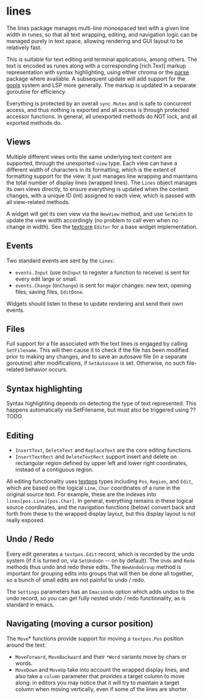 # lines

The lines package manages multi-line monospaced text with a given line width in runes, so that all text wrapping, editing, and navigation logic can be managed purely in text space, allowing rendering and GUI layout to be relatively fast.

This is suitable for text editing and terminal applications, among others. The text is encoded as runes along with a corresponding [rich.Text] markup representation with syntax highlighting, using either chroma or the [parse](../parse) package where available. A subsequent update will add support for the [gopls](https://pkg.go.dev/golang.org/x/tools/gopls) system and LSP more generally. The markup is updated in a separate goroutine for efficiency.

Everything is protected by an overall `sync.Mutex` and is safe to concurrent access, and thus nothing is exported and all access is through protected accessor functions. In general, all unexported methods do NOT lock, and all exported methods do.

## Views

Multiple different views onto the same underlying text content are supported, through the unexported `view` type. Each view can have a different width of characters in its formatting, which is the extent of formatting support for the view: it just manages line wrapping and maintains the total number of display lines (wrapped lines). The `Lines` object manages its own views directly, to ensure everything is updated when the content changes, with a unique ID (int) assigned to each view, which is passed with all view-related methods.

A widget will get its own view via the `NewView` method, and use `SetWidth` to update the view width accordingly (no problem to call even when no change in width). See the [textcore](../textcore) `Editor` for a base widget implementation.

## Events

Two standard events are sent by the `Lines`:
* `events.Input` (use `OnInput` to register a function to receive) is sent for every edit large or small.
* `events.Change` (`OnChange`) is sent for major changes: new text, opening files, saving files, `EditDone`.

Widgets should listen to these to update rendering and send their own events.

## Files

Full support for a file associated with the text lines is engaged by calling `SetFilename`. This will then cause it to check if the file has been modified prior to making any changes, and to save an autosave file (in a separate goroutine) after modifications, if `SetAutosave` is set.  Otherwise, no such file-related behavior occurs.

## Syntax highlighting

Syntax highlighting depends on detecting the type of text represented. This happens automatically via SetFilename, but must also be triggered using ?? TODO.

## Editing

* `InsertText`, `DeleteText` and `ReplaceText` are the core editing functions.
* `InsertTextRect` and `DeleteTextRect` support insert and delete on rectangular region defined by upper left and lower right coordinates, instead of a contiguous region.

All editing functionality uses [textpos](../textpos) types including `Pos`, `Region`, and `Edit`, which are based on the logical `Line`, `Char` coordinates of a rune in the original source text. For example, these are the indexes into `lines[pos.Line][pos.Char]`. In general, everything remains in these logical source coordinates, and the navigation functions (below) convert back and forth from these to the wrapped display layout, but this display layout is not really exposed.

## Undo / Redo

Every edit generates a `textpos.Edit` record, which is recorded by the undo system (if it is turned on, via `SetUndoOn` -- on by default). The `Undo` and `Redo` methods thus undo and redo these edits. The `NewUndoGroup` method is important for grouping edits into groups that will then be done all together, so a bunch of small edits are not painful to undo / redo.

The `Settings` parameters has an `EmacsUndo` option which adds undos to the undo record, so you can get fully nested undo / redo functionality, as is standard in emacs.

## Navigating (moving a cursor position)

The `Move`* functions provide support for moving a `textpos.Pos` position around the text:
* `MoveForward`, `MoveBackward` and their `*Word` variants move by chars or words.
* `MoveDown` and `MoveUp` take into account the wrapped display lines, and also take a `column` parameter that provides a target column to move along: in editors you may notice that it will try to maintain a target column when moving vertically, even if some of the lines are shorter.


